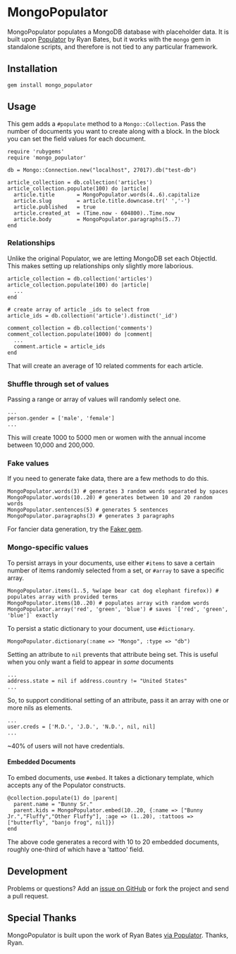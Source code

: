 # MongoPopulator

MongoPopulator populates a MongoDB database with placeholder data. It is built upon [Populator](https://github.com/ryanb/populator) by Ryan Bates, but it works with the `mongo` gem in standalone scripts, and therefore is not tied to any particular framework.

## Installation

    gem install mongo_populator

## Usage

This gem adds a `#populate` method to a `Mongo::Collection`. Pass the number of documents you want to create along with a block. In the block you can set the field values for each document.

    require 'rubygems'
    require 'mongo_populator'

    db = Mongo::Connection.new("localhost", 27017).db("test-db")    
    
    article_collection = db.collection('articles')
    article_collection.populate(100) do |article|
      article.title       = MongoPopulator.words(4..6).capitalize
      article.slug        = article.title.downcase.tr(' ','-')
      article.published   = true
      article.created_at  = (Time.now - 604800)..Time.now
      article.body        = MongoPopulator.paragraphs(5..7)
    end

### Relationships

Unlike the original Populator, we are letting MongoDB set each ObjectId. This makes setting up relationships only slightly more laborious.

    article_collection = db.collection('articles')
    article_collection.populate(100) do |article|
      ...
    end

    # create array of article _ids to select from
    article_ids = db.collection('article').distinct('_id')

    comment_collection = db.collection('comments')
    comment_collection.populate(1000) do |comment|
      ...
      comment.article = article_ids
    end

That will create an average of 10 related comments for each article. 

### Shuffle through set of values

Passing a range or array of values will randomly select one.

    ...
    person.gender = ['male', 'female']
    ...

This will create 1000 to 5000 men or women with the annual income between 10,000 and 200,000.

### Fake values

If you need to generate fake data, there are a few methods to do this.

    MongoPopulator.words(3) # generates 3 random words separated by spaces
    MongoPopulator.words(10..20) # generates between 10 and 20 random words
    MongoPopulator.sentences(5) # generates 5 sentences
    MongoPopulator.paragraphs(3) # generates 3 paragraphs

For fancier data generation, try the [Faker gem](http://faker.rubyforge.org).

### Mongo-specific values

To persist arrays in your documents, use either `#items` to save a certain number of items randomly selected from a set, or `#array` to save a specific array.

    MongoPopulator.items(1..5, %w(ape bear cat dog elephant firefox)) # populates array with provided terms
    MongoPopulator.items(10..20) # populates array with random words
    MongoPopulator.array('red', 'green', 'blue') # saves `['red', 'green', 'blue']` exactly

To persist a static dictionary to your document, use `#dictionary`.

    MongoPopulator.dictionary(:name => "Mongo", :type => "db")

Setting an attribute to `nil` prevents that attribute being set. This is useful when you only want a field to appear in *some* documents

    ...
    address.state = nil if address.country != "United States"
    ...

So, to support conditional setting of an attribute, pass it an array with one or more nils as elements.

    ...
    user.creds = ['M.D.', 'J.D.', 'N.D.', nil, nil]  
    ...

~40% of users will not have credentials.

#### Embedded Documents

To embed documents, use `#embed`. It takes a dictionary template, which accepts any of the Populator constructs.

    @collection.populate(1) do |parent|
      parent.name = "Bunny Sr."
      parent.kids = MongoPopulator.embed(10..20, {:name => ["Bunny Jr.","Fluffy","Other Fluffy"], :age => (1..20), :tattoos => ["butterfly", "banjo frog", nil]})
    end

The above code generates a record with 10 to 20 embedded documents, roughly one-third of which have a 'tattoo' field.

## Development

Problems or questions? Add an [issue on GitHub](https://github.com/bak/mongo_populator/issues) or fork the project and send a pull request.

## Special Thanks

MongoPopulator is built upon the work of Ryan Bates [via Populator](https://github.com/ryanb/populator/). Thanks, Ryan.
